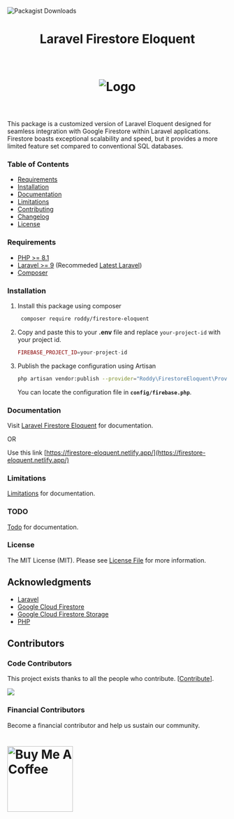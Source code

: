 
![Packagist Downloads](https://img.shields.io/packagist/dt/roddy/firestore-eloquent)

<h1 align="center"> Laravel Firestore Eloquent</h1> <br>
<h1 align="center">
   
![Logo](img/logo.png)

</h1> <br>

This package is a customized version of Laravel Eloquent designed for seamless integration with Google Firestore within Laravel applications. Firestore boasts exceptional scalability and speed, but it provides a more limited feature set compared to conventional SQL databases.

### Table of Contents

- [Requirements](#requirements)
- [Installation](#installation)
- [Documentation](#documentation)
- [Limitations](#limitations)
- [Contributing](#contributing)
- [Changelog](#changelog)
- [License](#license)

### Requirements

- [PHP >= 8.1](https://php.net)
- [Laravel >= 9](https://laravel.com/docs/9.x) (Recommeded [Latest Laravel](https://laravel.com))
- [Composer](https://getcomposer.org/)

### Installation

1. Install this package using composer
   ```bash
    composer require roddy/firestore-eloquent
   ```
2. Copy and paste this to your **.env** file and replace `your-project-id` with your project id.

   ```php
   FIREBASE_PROJECT_ID=your-project-id
   ```

3. Publish the package configuration using Artisan
   ```bash
   php artisan vendor:publish --provider="Roddy\FirestoreEloquent\Providers\FModelProvider" --force
   ```
   You can locate the configuration file in **`config/firebase.php`**.

### Documentation

Visit [Laravel Firestore Eloquent](https://firestore-eloquent.netlify.app/) for documentation.

OR

Use this link [https://firestore-eloquent.netlify.app/](https://firestore-eloquent.netlify.app/)

### Limitations

[Limitations](https://firestore-eloquent.netlify.app/docs/limitations) for documentation.

### TODO

[Todo](https://firestore-eloquent.netlify.app/docs/todo) for documentation.

### License

The MIT License (MIT). Please see [License File](LICENSE.md) for more information.

## Acknowledgments

- [Laravel](https://laravel.com/)
- [Google Cloud Firestore](https://cloud.google.com/firestore/)
- [Google Cloud Firestore Storage](https://cloud.google.com/)
- [PHP](https://php.net)

## Contributors

### Code Contributors

This project exists thanks to all the people who contribute. [[Contribute](https://github.com/FreddyWhest/firestore-eloquent/graphs/contributors)].

<a href = "https://github.com/FreddyWhest/firestore-eloquent/graphs/contributors">
  <img src = "https://contrib.rocks/image?repo=FreddyWhest/firestore-eloquent"/>
</a>

### Financial Contributors

Become a financial contributor and help us sustain our community.

<h1>
  <a href="https://www.buymeacoffee.com/alfrednti" target="_blank">
  <img src="https://cdn.buymeacoffee.com/buttons/v2/default-red.png" alt="Buy Me A Coffee" width="150" />
  </a>
</h1>
